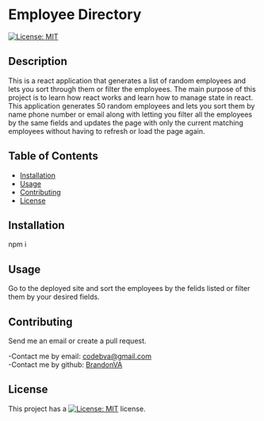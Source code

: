 # Employee Directory

[![License: MIT](https://img.shields.io/badge/License-MIT-yellow.svg)](https://opensource.org/licenses/MIT)

## Description

This is a react application that generates a list of random employees and lets you sort through them or filter the employees. The main purpose of this project is to learn how react works and learn how to manage state in react. This application generates 50 random employees and lets you sort them by name phone number or email along with letting you filter all the employees by the same fields and updates the page with only the current matching employees without having to refresh or load the page again.

## Table of Contents

- [Installation](#installation)
- [Usage](#usage)
- [Contributing](#Contributing)
- [License](#license)

## Installation

npm i

## Usage

Go to the deployed site and sort the employees by the felids listed or filter them by your desired fields.

## Contributing

Send me an email or create a pull request.

-Contact me by email: codebva@gmail.com <br>
-Contact me by github: [BrandonVA](https://github.com/BrandonVA)

## License

This project has a [![License: MIT](https://img.shields.io/badge/License-MIT-yellow.svg)](https://opensource.org/licenses/MIT) license.
